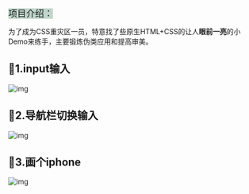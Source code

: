<font style="background:#c0d6cb;color=green" size=4>项目介绍：</font>

为了成为CSS重灾区一员，特意找了些原生HTML+CSS的让人**眼前一亮**的小Demo来练手，主要锻炼伪类应用和提高审美。

## 🐶1.input输入

![img](https://i0.hdslb.com/bfs/article/06bf2df6b37173d9bd6cece459a21e603f6e16b6.gif)

## 🐶2.导航栏切换输入

![img](https://i0.hdslb.com/bfs/article/663d02f8008b9ce86849bca8ba9c3dddee6427b7.gif)

## 🐶3.画个iphone

![img](https://img-blog.csdnimg.cn/0f15d156c709482aad4ebece471bf503.png)
